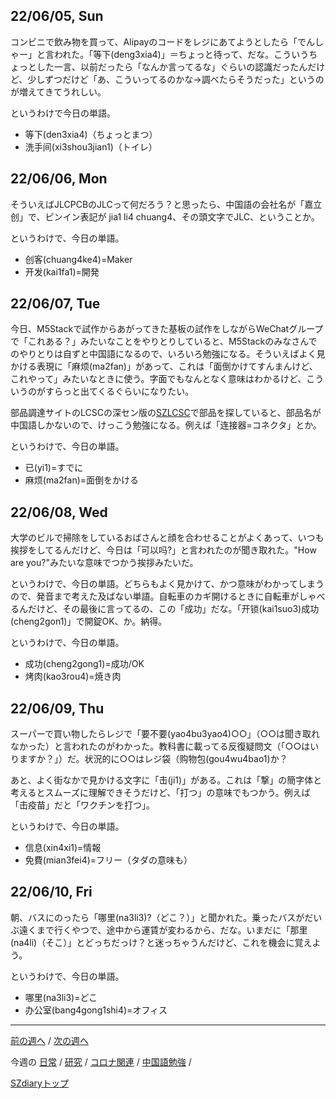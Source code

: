 ## 22/06/05, Sun

コンビニで飲み物を買って、Alipayのコードをレジにあてようとしたら「でんしゃー」と言われた。「等下(deng3xia4)」＝ちょっと待って、だな。こういうちょっとした一言、以前だったら「なんか言ってるな」ぐらいの認識だったんだけど、少しずつだけど「あ、こういってるのかな→調べたらそうだった」というのが増えてきてうれしい。

というわけで今日の単語。

- 等下(den3xia4)（ちょっとまつ）
- 洗手间(xi3shou3jian1)（トイレ）


## 22/06/06, Mon

そういえばJLCPCBのJLCって何だろう？と思ったら、中国語の会社名が「嘉立创」で、ピンイン表記が jia1 li4 chuang4、その頭文字でJLC、ということか。

というわけで、今日の単語。

- 创客(chuang4ke4)=Maker
- 开发(kai1fa1)=開発


## 22/06/07, Tue

今日、M5Stackで試作からあがってきた基板の試作をしながらWeChatグループで「これある？」みたいなことをやりとりしていると、M5Stackのみなさんでのやりとりは自ずと中国語になるので、いろいろ勉強になる。そういえばよく見かける表現に「麻烦(ma2fan)」があって、これは「面倒かけてすんまんけど、これやって」みたいなときに使う。字面でもなんとなく意味はわかるけど、こういうのがすらっと出てくるぐらいになりたい。

部品調達サイトのLCSCの深セン版の[SZLCSC](https://www.szlcsc.com/)で部品を探していると、部品名が中国語しかないので、けっこう勉強になる。例えば「连接器=コネクタ」とか。

というわけで、今日の単語。

- 已(yi1)=すでに
- 麻烦(ma2fan)=面倒をかける


## 22/06/08, Wed

大学のビルで掃除をしているおばさんと顔を合わせることがよくあって、いつも挨拶をしてるんだけど、今日は「可以吗?」と言われたのが聞き取れた。"How are you?"みたいな意味でつかう挨拶みたいだ。

というわけで、今日の単語。どちらもよく見かけて、かつ意味がわかってしまうので、発音まで考えた及ばない単語。自転車のカギ開けるときに自転車がしゃべるんだけど、その最後に言ってるの、この「成功」だな。「开锁(kai1suo3)成功(cheng2gon1)」で開錠OK、か。納得。

というわけで、今日の単語。

- 成功(cheng2gong1)=成功/OK
- 烤肉(kao3rou4)=焼き肉


## 22/06/09, Thu

スーパーで買い物したらレジで「要不要(yao4bu3yao4)○○」（○○は聞き取れなかった）と言われたのがわかった。教科書に載ってる反復疑問文（「○○はいりますか？」）だ。状況的に○○はレジ袋（购物包(gou4wu4bao1)か？

あと、よく街なかで見かける文字に「击(ji1)」がある。これは「撃」の簡字体と考えるとスムーズに理解できそうだけど、「打つ」の意味でもつかう。例えば「击疫苗」だと「ワクチンを打つ」。

というわけで、今日の単語。

- 信息(xin4xi1)=情報
- 免費(mian3fei4)=フリー（タダの意味も）


## 22/06/10, Fri

朝、バスにのったら「哪里(na3li3)?（どこ？）」と聞かれた。乗ったバスがだいぶ遠くまで行くやつで、途中から運賃が変わるから、だな。いまだに「那里(na4li)（そこ）」とどっちだっけ？と迷っちゃうんだけど、これを機会に覚えよう。

というわけで、今日の単語。

- 哪里(na3li3)=どこ
- 办公室(bang4gong1shi4)=オフィス


***

[前の週へ](2205-5.md) /
[次の週へ](2206-2.md)

今週の
[日常](../diary/2206-1.md) /
[研究](../research/2206-1.md) /
[コロナ関連](../covid19/2206-1.md) / 
[中国語勉強](../chinese/2206-1.md) / 

[SZdiaryトップ](../../README.md)
